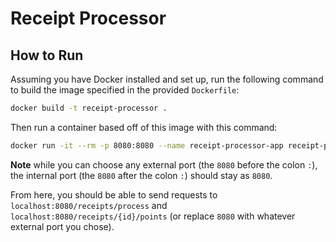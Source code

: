 # Receipt Processor

## How to Run

Assuming you have Docker installed and set up, run the following command to
build the image specified in the provided `Dockerfile`:

```sh
docker build -t receipt-processor .
```

Then run a container based off of this image with this command:

```sh
docker run -it --rm -p 8080:8080 --name receipt-processor-app receipt-processor
```

**Note** while you can choose any external port (the `8080` before the colon `:`),
the internal port (the `8080` after the colon `:`) should stay as `8080`.

From here, you should be able to send requests to
`localhost:8080/receipts/process` and  `localhost:8080/receipts/{id}/points` (or
replace `8080` with whatever external port you chose).

